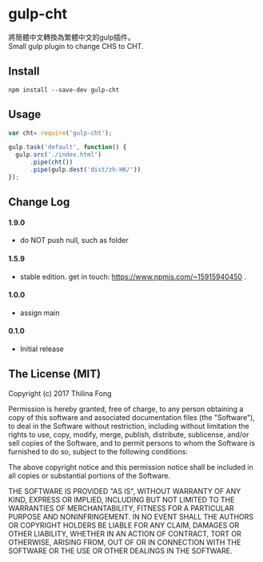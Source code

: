 # gulp-cht

將簡體中文轉換為繁體中文的gulp插件。<br />
Small gulp plugin to change CHS to CHT.

## Install

```shell
npm install --save-dev gulp-cht
```

## Usage

```javascript
var cht= require('gulp-cht');

gulp.task('default', function() {
  gulp.src('./index.html')
      .pipe(cht())
      .pipe(gulp.dest('dist/zh-HK/'))
});
```


## Change Log

#### 1.9.0
  - do NOT push null, such as folder

#### 1.5.9
  - stable edition. get in touch: https://www.npmjs.com/~15915940450 .

#### 1.0.0
  - assign main

#### 0.1.0
  - Initial release


## The License (MIT)
Copyright (c) 2017 Thilina Fong

Permission is hereby granted, free of charge, to any person obtaining a copy of this software and associated documentation files (the "Software"), to deal in the Software without restriction, including without limitation the rights to use, copy, modify, merge, publish, distribute, sublicense, and/or sell copies of the Software, and to permit persons to whom the Software is furnished to do so, subject to the following conditions:

The above copyright notice and this permission notice shall be included in all copies or substantial portions of the Software.

THE SOFTWARE IS PROVIDED "AS IS", WITHOUT WARRANTY OF ANY KIND, EXPRESS OR IMPLIED, INCLUDING BUT NOT LIMITED TO THE WARRANTIES OF MERCHANTABILITY, FITNESS FOR A PARTICULAR PURPOSE AND NONINFRINGEMENT. IN NO EVENT SHALL THE AUTHORS OR COPYRIGHT HOLDERS BE LIABLE FOR ANY CLAIM, DAMAGES OR OTHER LIABILITY, WHETHER IN AN ACTION OF CONTRACT, TORT OR OTHERWISE, ARISING FROM, OUT OF OR IN CONNECTION WITH THE SOFTWARE OR THE USE OR OTHER DEALINGS IN THE SOFTWARE.
